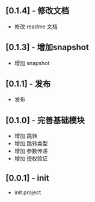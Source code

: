 ## [0.1.4] - 修改文档  
 * 修改 readme 文档

## [0.1.3] - 增加snapshot

* 增加 snapshot

## [0.1.1] - 发布

* 发布  

## [0.1.0] - 完善基础模块

* 增加 跳转  
* 增加 跳转类型  
* 增加 参数传递  
* 增加 授权验证  

## [0.0.1] - init

* init project  

